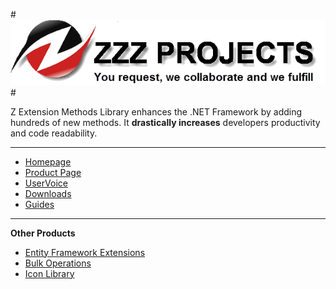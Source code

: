 #![Logo](src/logo.png)#

Z Extension Methods Library enhances the .NET Framework by adding hundreds of new methods. It **drastically increases** developers productivity and code readability.

---

- [Homepage](http://www.zzzprojects.com)
- [Product Page](http://www.zzzprojects.com/extension-methods/)
- [UserVoice](http://zzzprojects.uservoice.com/forums/283927)
- [Downloads](http://www.zzzprojects.com/products/)
- [Guides](http://www.zzzprojects.com/guides/extension-methods/index.html)

---

**Other Products**
- [Entity Framework Extensions](http://www.zzzprojects.com/entity-framework-extensions/)
- [Bulk Operations](http://www.zzzprojects.com/bulk-operations/)
- [Icon Library](http://www.zzzprojects.com/icon-library/)